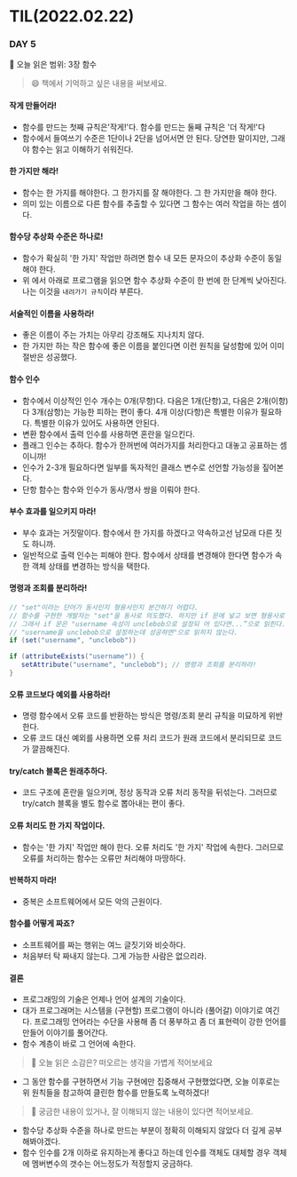 # TIL(2022.02.22)
### DAY 5
🔖 오늘 읽은 범위: 3장 함수
> 😄 책에서 기억하고 싶은 내용을 써보세요.

#### 작게 만들어라!
  - 함수를 만드는 첫째 규칙은'작게!'다. 함수를 만드는 둘째 규칙은 '더 작게!'다
  - 함수에서 들여쓰기 수준은 1단이나 2단을 넘어서면 안 된다. 당연한 말이지만, 그래야 함수는 읽고 이해하기 쉬워진다.
#### 한 가지만 해라!
  - 함수는 한 가지를 해야한다. 그 한가지를 잘 해야한다. 그 한 가지만을 해야 한다.
  - 의미 있는 이름으로 다른 함수를 추출할 수 있다면 그 함수는 여러 작업을 하는 셈이다.
#### 함수당 추상화 수준은 하나로!
  - 함수가 확실히 '한 가지' 작업만 하려면 함수 내 모든 문자으이 추상화 수준이 동일해야 한다.
  - 위 에서 아래로 프로그램을 읽으면 함수 추상화 수준이 한 번에 한 단계씩 낮아진다. 나는 이것을 `내려가기 규칙`이라 부른다.
#### 서술적인 이름을 사용하라!
  - 좋은 이름이 주는 가치는 아무리 강조해도 지나치치 않다.
  - 한 가지만 하는 작은 함수에 좋은 이름을 붙인다면 이런 원칙을 달성함에 있어 이미 절반은 성공했다.
#### 함수 인수
  - 함수에서 이상적인 인수 개수는 0개(무항)다. 다음은 1개(단항)고, 다음은 2개(이항)다 3개(삼항)는 가능한 피하는 편이 좋다. 4개 이상(다항)은 특별한 이유가 필요하다. 특별한 이유가 있어도 사용하면 안된다.
  - 변환 함수에서 출력 인수를 사용하면 혼란을 일으킨다.
  - 플래그 인수는 추하다. 함수가 한꺼번에 여러가지를 처리한다고 대놓고 공표하는 셈이니까!
  - 인수가 2-3개 필요하다면 일부를 독자적인 클래스 변수로 선언할 가능성을 짚어본다.
  - 단항 함수는 함수와 인수가 동사/명사 쌍을 이뤄야 한다.
#### 부수 효과를 일으키지 마라!
  - 부수 효과는 거짓말이다. 함수에서 한 가지를 하겠다고 약속하고선 남모래 다른 짓도 하니까.
  - 일반적으로 출력 인수는 피해야 한다. 함수에서 상태를 변경해야 한다면 함수가 속한 객체 상태를 변경하는 방식을 택한다.
#### 명령과 조회를 분리하라!
```java
// "set"이라는 단어가 동사인지 형용사인지 분간하기 어렵다.
// 함수를 구현한 개발자는 "set"을 동사로 의도했다. 하지만 if 문에 넣고 보면 형용사로 느껴진다.  
// 그래서 if 문은 "username 속성이 unclebob으로 설정되 어 있다면...”으로 읽힌다.  
// "username을 unclebob으로 설정하는데 성공하면"으로 읽히지 않는다.  
if (set("username", "unclebob"))  
```
```java
if (attributeExists("username")) {
   setAttribute("username", "unclebob"); // 명령과 조회를 분리하라!  
}
```
#### 오류 코드보다 예외를 사용하라!
  - 명령 함수에서 오류 코드를 반환하는 방식은 명령/조회 분리 규칙을 미묘하게 위반한다.
  - 오류 코드 대신 예외를 사용하면 오류 처리 코드가 원래 코드에서 분리되므로 코드가 깔끔해진다.
#### try/catch 블록은 원래추하다.
  - 코드 구조에 혼란을 일으키며, 정상 동작과 오류 처리 동작을 뒤섞는다. 그러므로 try/catch 블록을 별도 함수로 뽑아내는 편이 좋다.
#### 오류 처리도 한 가지 작업이다.
  - 함수는 '한 가지' 작업만 해야 한다. 오류 처리도 '한 가지' 작업에 속한다. 그러므로 오류를 처리하는 함수는 오류만 처리해야 마땅하다.
#### 반복하지 마라!
  - 중복은 소프트웨어에서 모든 악의 근원이다.
#### 함수를 어떻게 짜죠?
  - 소프트웨어를 짜는 행위는 여느 글짓기와 비슷하다.
  - 처음부터 탁 짜내지 않는다. 그게 가능한 사람은 없으리라.
#### 결론
  - 프로그래밍의 기술은 언제나 언어 설계의 기술이다.
  - 대가 프로그래머는 시스템을 (구현할) 프로그램이 아니라 (풀어갈) 이야기로 여긴다. 프로그래밍 언어라는 수단을 사용해 좀 더 풍부하고 좀 더 표현력이 강한 언어를 만들어 이야기를 풀어간다.
  - 함수 계층이 바로 그 언어에 속한다.

> 🤔 오늘 읽은 소감은? 떠오르는 생각을 가볍게 적어보세요

- 그 동안 함수를 구현하면서 기능 구현에만 집중해서 구현했었다면, 오늘 이후로는 위 원칙들을 참고하여 클린한 함수를 만들도록 노력하겠다!

> 🔎 궁금한 내용이 있거나, 잘 이해되지 않는 내용이 있다면 적어보세요.

- 함수당 추상화 수준을 하나로 만드는 부분이 정확히 이해되지 않았다 더 깊게 공부해봐야겠다.
- 함수 인수를 2개 이하로 유지하는게 좋다고 하는데 인수를 객체도 대체할 경우 객체에 멤버변수의 갯수는 어느정도가 적정할지 궁금하다.
